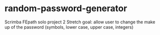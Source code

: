 # random-password-generator
Scrimba FEpath solo project 2
Stretch goal: allow user to change the make up of the password (symbols, lower case, upper case, integers)
